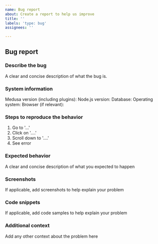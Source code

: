 ```yaml
---
name: Bug report
about: Create a report to help us improve
title: ''
labels: 'type: bug'
assignees: ''

---
```


<!--
Thank you for submitting an issue!

Please make sure your issue is understandable and reproducible.
To make your issue readable make sure you use valid Markdown syntax: https://guides.github.com/features/mastering-markdown/

Please ensure you have also read and understood our contribution guide: https://github.com/medusajs/medusa/blob/master/CONTRIBUTING.md
-->

## Bug report

### Describe the bug

A clear and concise description of what the bug is.

### System information

Medusa version (including plugins):
Node.js version:
Database:
Operating system:
Browser (if relevant):

### Steps to reproduce the behavior

1. Go to '...'
2. Click on '....'
3. Scroll down to '....'
4. See error

### Expected behavior

A clear and concise description of what you expected to happen

### Screenshots

If applicable, add screenshots to help explain your problem

### Code snippets

If applicable, add code samples to help explain your problem

### Additional context

Add any other context about the problem here
